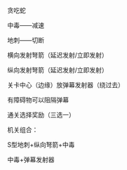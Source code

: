 贪吃蛇

中毒——减速

地刺——切断

横向发射弩箭（延迟发射/立即发射）

纵向发射弩箭（延迟发射/立即发射）

关卡中心（边缘）放弹幕发射器（绕过去）

有障碍物可以阻隔弹幕

通关选择奖励（三选一）





机关组合：

S型地刺+纵向弩箭+中毒

中毒+弹幕发射器